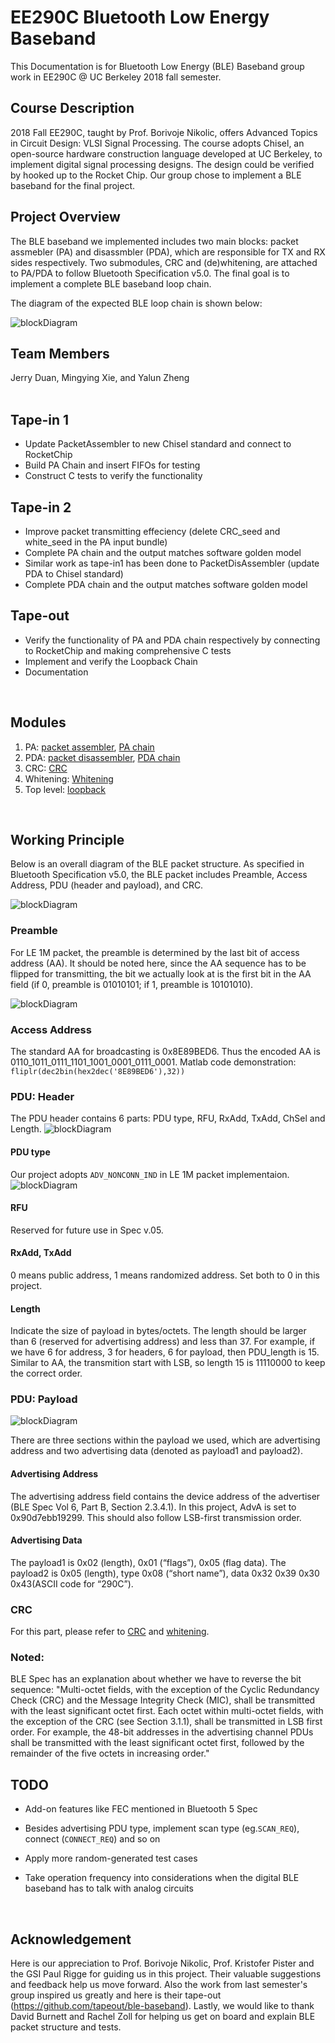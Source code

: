 
# EE290C Bluetooth Low Energy Baseband


This Documentation is for Bluetooth Low Energy (BLE) Baseband group work in EE290C @ UC Berkeley 2018 fall semester.

## Course Description
2018 Fall EE290C, taught by Prof. Borivoje Nikolic, offers Advanced Topics in Circuit Design: VLSI Signal Processing. The course adopts Chisel, an open-source hardware construction language developed at UC Berkeley, to implement digital signal processing designs. The design could be verified by hooked up to the Rocket Chip. Our group chose to implement a BLE baseband for the final project.
<br>

## Project Overview
The BLE baseband we implemented includes two main blocks: packet assmebler (PA) and disassmbler (PDA), which are responsible for TX and RX sides respectively. Two submodules, CRC and (de)whitening, are attached to PA/PDA to follow Bluetooth Specification v5.0. The final goal is to implement a complete BLE baseband loop chain. 

The diagram of the expected BLE loop chain is shown below:

![blockDiagram](doc/image/loopback_chain.png)
<br>

## Team Members
Jerry Duan, Mingying Xie, and Yalun Zheng
<br><br>

## Tape-in 1
- Update PacketAssembler to new Chisel standard and connect to RocketChip
- Build PA Chain and insert FIFOs for testing
- Construct C tests to verify the functionality

## Tape-in 2
- Improve packet transmitting effeciency (delete CRC_seed and white_seed in the PA input bundle)
- Complete PA chain and the output matches software golden model
- Similar work as tape-in1 has been done to PacketDisAssembler (update PDA to Chisel standard)
- Complete PDA chain and the output matches software golden model

## Tape-out
- Verify the functionality of PA and PDA chain respectively by connecting to RocketChip and making comprehensive C tests
- Implement and verify the Loopback Chain
- Documentation
<br>


## Modules
1) PA: 
[packet assembler](https://github.com/ucberkeley-ee290c/fa18-ble/tree/master/doc/pa.md), 
[PA chain](https://github.com/ucberkeley-ee290c/fa18-ble/tree/master/doc/pa_chain.md)
2) PDA: 
[packet disassembler](https://github.com/ucberkeley-ee290c/fa18-ble/tree/master/doc/pda.md), 
[PDA chain](https://github.com/ucberkeley-ee290c/fa18-ble/tree/master/doc/pda_chain.md)
3) CRC: 
[CRC](https://github.com/ucberkeley-ee290c/fa18-ble/tree/master/doc/crc.md)
4) Whitening: 
[Whitening](https://github.com/ucberkeley-ee290c/fa18-ble/tree/master/doc/whitening.md)
5) Top level: 
[loopback](https://github.com/ucberkeley-ee290c/fa18-ble/tree/master/doc/loop.md)
<br>

## Working Principle
Below is an overall diagram of the BLE packet structure. As specified in Bluetooth Specification v5.0, the BLE packet includes Preamble, Access Address, PDU (header and payload), and CRC.

![blockDiagram](doc/image/ble_packet_detail.png)

### Preamble
For LE 1M packet, the preamble is determined by the last bit of access address (AA). It should be noted here, since the AA sequence has to be flipped for transmitting, the bit we actually look at is the first bit in the AA field (if 0, preamble is 01010101; if 1, preamble is 10101010).

![blockDiagram](doc/image/preamble.png)

### Access Address
The standard AA for broadcasting is 0x8E89BED6. Thus the encoded AA is 0110_1011_0111_1101_1001_0001_0111_0001.
Matlab code demonstration: ``fliplr(dec2bin(hex2dec('8E89BED6'),32))``

### PDU: Header
The PDU header contains 6 parts: PDU type, RFU, RxAdd, TxAdd, ChSel and Length.
![blockDiagram](doc/image/pdu_header.png)
#### PDU type
Our project adopts `ADV_NONCONN_IND` in LE 1M packet implementaion.
![blockDiagram](doc/image/pdu_type.png)

#### RFU
Reserved for future use in Spec v.05.
#### RxAdd, TxAdd
0 means public address, 1 means randomized address. Set both to 0 in this project. 
#### Length
Indicate the size of payload in bytes/octets. The length should be larger than 6 (reserved for advertising address) and less than 37. For example, if we have 6 for address, 3 for headers, 6 for payload, then PDU_length is 15. Similar to AA, the transmition start with LSB, so length 15 is 11110000 to keep the correct order.


### PDU: Payload
![blockDiagram](doc/image/payload.png)

There are three sections within the payload we used, which are advertising address and two advertising data (denoted as payload1 and payload2).
#### Advertising Address
The advertising address field contains the device address of the advertiser (BLE Spec Vol 6, Part B, Section 2.3.4.1). In this project, AdvA is set to 0x90d7ebb19299. This should also follow LSB-first transmission order.
#### Advertising Data
The payload1 is 0x02 (length), 0x01 (“flags”), 0x05 (flag data). The payload2 is 0x05 (length), type 0x08 (“short name”), data 0x32 0x39 0x30 0x43(ASCII code for “290C”).

### CRC
For this part, please refer to [CRC](https://github.com/ucberkeley-ee290c/fa18-ble/tree/master/doc/crc.md) and [whitening](https://github.com/ucberkeley-ee290c/fa18-ble/tree/master/doc/whitening.md).


### Noted:
BLE Spec has an explanation about whether we have to reverse the bit sequence: "Multi-octet fields, with the exception of the Cyclic Redundancy Check (CRC) and the Message Integrity Check (MIC), shall be transmitted with the least significant octet first. Each octet within multi-octet fields, with the exception of the CRC (see Section 3.1.1), shall be transmitted in LSB first order. For example, the 48-bit addresses in the advertising channel PDUs shall be transmitted with the least significant octet first, followed by the remainder of the five octets in increasing order."


## TODO
- Add-on features like FEC mentioned in Bluetooth 5 Spec

- Besides advertising PDU type, implement scan type (eg.`SCAN_REQ`), connect (`CONNECT_REQ`) and so on

- Apply more random-generated test cases

- Take operation frequency into considerations when the digital BLE baseband has to talk with analog circuits
<br>

## Acknowledgement
Here is our appreciation to Prof. Borivoje Nikolic, Prof. Kristofer Pister and the GSI Paul Rigge for guiding us in this project. Their valuable suggestions and feedback help us move forward. Also the work from last semester's group inspired us greatly and here is their tape-out (https://github.com/tapeout/ble-baseband). Lastly, we would like to thank David Burnett and Rachel Zoll for helping us get on board and explain BLE packet structure and tests.
